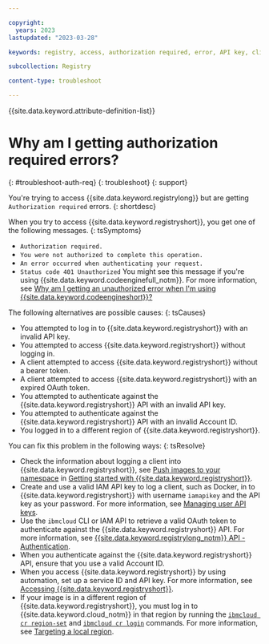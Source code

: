 ```yaml
---

copyright:
  years: 2023
lastupdated: "2023-03-28"

keywords: registry, access, authorization required, error, API key, client, token, region

subcollection: Registry

content-type: troubleshoot

---
```


{{site.data.keyword.attribute-definition-list}}

# Why am I getting authorization required errors?
{: #troubleshoot-auth-req}
{: troubleshoot}
{: support}

You're trying to access {{site.data.keyword.registrylong}} but are getting `Authorization required` errors.
{: shortdesc}

When you try to access {{site.data.keyword.registryshort}}, you get one of the following messages.
{: tsSymptoms}

- `Authorization required.`
- `You were not authorized to complete this operation.`
- `An error occurred when authenticating your request.`
- `Status code 401 Unauthorized`
    You might see this message if you're using {{site.data.keyword.codeenginefull_notm}}. For more information, see [Why am I getting an unauthorized error when I'm using {{site.data.keyword.codeengineshort}}?](/docs/Registry?topic=Registry-troubleshoot-unauthorized-ce)

The following alternatives are possible causes:
{: tsCauses}

- You attempted to log in to {{site.data.keyword.registryshort}} with an invalid API key.
- You attempted to access {{site.data.keyword.registryshort}} without logging in.
- A client attempted to access {{site.data.keyword.registryshort}} without a bearer token.
- A client attempted to access {{site.data.keyword.registryshort}} with an expired OAuth token.
- You attempted to authenticate against the {{site.data.keyword.registryshort}} API with an invalid API key.
- You attempted to authenticate against the {{site.data.keyword.registryshort}} API with an invalid Account ID.
- You logged in to a different region of {{site.data.keyword.registryshort}}.

You can fix this problem in the following ways:
{: tsResolve}

- Check the information about logging a client into {{site.data.keyword.registryshort}}, see [Push images to your namespace](/docs/Registry?topic=Registry-getting-started&interface=ui#gs_registry_images_pushing) in [Getting started with {{site.data.keyword.registryshort}}](/docs/Registry?topic=Registry-getting-started&interface=ui).
- Create and use a valid IAM API key to log a client, such as Docker, in to {{site.data.keyword.registryshort}} with username `iamapikey` and the API key as your password. For more information, see [Managing user API keys](/docs/account?topic=account-userapikey&interface=ui#userapikey).
- Use the `ibmcloud` CLI or IAM API to retrieve a valid OAuth token to authenticate against the {{site.data.keyword.registryshort}} API. For more information, see [{{site.data.keyword.registrylong_notm}} API - Authentication](https://{DomainName}/apidocs/container-registry#authentication).
- When you authenticate against the {{site.data.keyword.registryshort}} API, ensure that you use a valid Account ID.
- When you access {{site.data.keyword.registryshort}} by using automation, set up a service ID and API key. For more information, see [Accessing {{site.data.keyword.registryshort}}](/docs/Registry?topic=Registry-registry_access#registry_access_serviceid_apikey_create).
- If your image is in a different region of {{site.data.keyword.registryshort}}, you must log in to {{site.data.keyword.cloud_notm}} in that region by running the [`ibmcloud cr region-set`](/docs/Registry?topic=Registry-containerregcli#bx_cr_region_set) and [`ibmcloud cr login`](/docs/Registry?topic=Registry-containerregcli#bx_cr_login) commands. For more information, see [Targeting a local region](/docs/Registry?topic=Registry-registry_overview#registry_regions).
